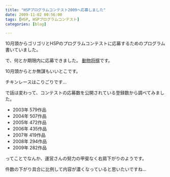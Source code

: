 ```yaml
---
title: "HSPプログラムコンテスト2009へ応募しました"
date: 2009-11-02 00:56:00
tags: [HSP, HSPプログラムコンテスト]
categories: [blog]

---
```


10月頭からゴリゴリとHSPのプログラムコンテストに応募するためのプログラム書いていました。

で、何とか期限内に応募できました。 [動物将棋][1]です。

 [1]: http://hsp.tv/contest2009/list_s2.html#id239

10月頭からとか無謀もいいとこです。

チキンレースはこりごりです...







 

  


で話は変わって、コンテストの応募数を公開されている登録数から調べてみました。

  * 2003年 579作品
  * 2004年 507作品
  * 2005年 472作品
  * 2006年 435作品
  * 2007年 419作品
  * 2008年 294作品
  * 2009年 282作品

ってことでなんか、運営さんの努力の甲斐なく右肩下がりのようです。

件数の下がり具合に比例して内容が濃くなっていると思いたいですね...